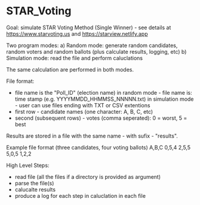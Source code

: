 # STAR_Voting
Goal: simulate STAR Voting Method (Single Winner) - see details at https://www.starvoting.us and https://starview.netlify.app

Two program modes:
a) Random mode: generate random candidates, random voters and random ballots (plus calculate results, logging, etc)
b) Simulation mode: read the file and perform caluclations

The same calculation are performed in both modes.

File format:
- file name is the "Poll_ID" (election name)
  in random mode - file name is: time stamp (e.g. YYYYMMDD_HHMMSS_NNNNN.txt)
  in simulation mode - user can use files ending with TXT or CSV extentions
- first row - candidate names (one character: A, B, C, etc)
- second (subsequent rows) - votes (comma seperated): 0 = worst, 5 = best

Results are stored in a file with the same name - with sufix - "results".

Example file format (three candidates, four voting ballots)
A,B,C
0,5,4
2,5,5
5,0,5
1,2,2

High Level Steps:
- read file (all the files if a directory is provided as argument)
- parse the file(s)
- calucalte results
- produce a log for each step in caluclation in each file
